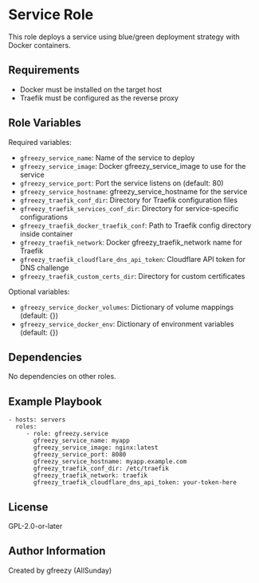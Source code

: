 Service Role
=========

This role deploys a service using blue/green deployment strategy with Docker containers.

Requirements
------------

- Docker must be installed on the target host
- Traefik must be configured as the reverse proxy

Role Variables
--------------

Required variables:

- `gfreezy_service_name`: Name of the service to deploy
- `gfreezy_service_image`: Docker gfreezy_service_image to use for the service
- `gfreezy_service_port`: Port the service listens on (default: 80)
- `gfreezy_service_hostname`: gfreezy_service_hostname for the service
- `gfreezy_traefik_conf_dir`: Directory for Traefik configuration files
- `gfreezy_traefik_services_conf_dir`: Directory for service-specific configurations
- `gfreezy_traefik_docker_traefik_conf`: Path to Traefik config directory inside container
- `gfreezy_traefik_network`: Docker gfreezy_traefik_network name for Traefik
- `gfreezy_traefik_cloudflare_dns_api_token`: Cloudflare API token for DNS challenge
- `gfreezy_traefik_custom_certs_dir`: Directory for custom certificates

Optional variables:

- `gfreezy_service_docker_volumes`: Dictionary of volume mappings (default: {})
- `gfreezy_service_docker_env`: Dictionary of environment variables (default: {})

Dependencies
------------

No dependencies on other roles.

Example Playbook
----------------

    - hosts: servers
      roles:
         - role: gfreezy.service
           gfreezy_service_name: myapp
           gfreezy_service_image: nginx:latest
           gfreezy_service_port: 8080
           gfreezy_service_hostname: myapp.example.com
           gfreezy_traefik_conf_dir: /etc/traefik
           gfreezy_traefik_network: traefik
           gfreezy_traefik_cloudflare_dns_api_token: your-token-here

License
-------

GPL-2.0-or-later

Author Information
------------------

Created by gfreezy (AllSunday)
